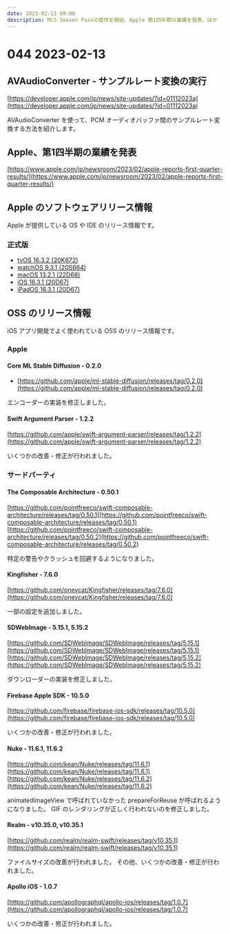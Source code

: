 ```yaml
---
date: 2023-02-13 09:00
description: MLS Season Passの提供を開始、Apple 第1四半期の業績を発表、ほか
---
```

# 044 2023-02-13

## AVAudioConverter - サンプルレート変換の実行

[https://developer.apple.com/jp/news/site-updates/?id=01112023a](https://developer.apple.com/jp/news/site-updates/?id=01112023a)

AVAudioConverter を使って、PCM オーディオバッファ間のサンプルレート変換する方法を紹介します。

## Apple、第1四半期の業績を発表

[https://www.apple.com/jp/newsroom/2023/02/apple-reports-first-quarter-results/](https://www.apple.com/jp/newsroom/2023/02/apple-reports-first-quarter-results/)

## Apple のソフトウェアリリース情報

Apple が提供している OS や IDE のリリース情報です。

### 正式版

- [tvOS 16.3.2 (20K672)](https://developer.apple.com/news/releases/?id=02132023a)
- [watchOS 9.3.1 (20S664)](https://developer.apple.com/news/releases/?id=02132023b)
- [macOS 13.2.1 (22D68)](https://developer.apple.com/news/releases/?id=02132023c)
- [iOS 16.3.1 (20D67)](https://developer.apple.com/news/releases/?id=02132023e)
- [iPadOS 16.3.1 (20D67)](https://developer.apple.com/news/releases/?id=02132023d)

## OSS のリリース情報

iOS アプリ開発でよく使われている OSS のリリース情報です。

### Apple

#### Core ML Stable Diffusion - 0.2.0

- [https://github.com/apple/ml-stable-diffusion/releases/tag/0.2.0](https://github.com/apple/ml-stable-diffusion/releases/tag/0.2.0)

エンコーダーの実装を修正しました。

#### Swift Argument Parser - 1.2.2

[https://github.com/apple/swift-argument-parser/releases/tag/1.2.2](https://github.com/apple/swift-argument-parser/releases/tag/1.2.2)

いくつかの改善・修正が行われました。

### サードパーティ

#### The Composable Architecture - 0.50.1

[https://github.com/pointfreeco/swift-composable-architecture/releases/tag/0.50.1](https://github.com/pointfreeco/swift-composable-architecture/releases/tag/0.50.1)
[https://github.com/pointfreeco/swift-composable-architecture/releases/tag/0.50.2](https://github.com/pointfreeco/swift-composable-architecture/releases/tag/0.50.2)

特定の警告やクラッシュを回避するようになりました。

#### Kingfisher - 7.6.0

[https://github.com/onevcat/Kingfisher/releases/tag/7.6.0](https://github.com/onevcat/Kingfisher/releases/tag/7.6.0)

一部の設定を追加しました。

#### SDWebImage - 5.15.1, 5.15.2

[https://github.com/SDWebImage/SDWebImage/releases/tag/5.15.1](https://github.com/SDWebImage/SDWebImage/releases/tag/5.15.1)
[https://github.com/SDWebImage/SDWebImage/releases/tag/5.15.2](https://github.com/SDWebImage/SDWebImage/releases/tag/5.15.2)

ダウンローダーの実装を修正しました。

#### Firebase Apple SDK - 10.5.0

[https://github.com/firebase/firebase-ios-sdk/releases/tag/10.5.0](https://github.com/firebase/firebase-ios-sdk/releases/tag/10.5.0)

いくつかの改善・修正が行われました。

#### Nuke - 11.6.1, 11.6.2

[https://github.com/kean/Nuke/releases/tag/11.6.1](https://github.com/kean/Nuke/releases/tag/11.6.1)
[https://github.com/kean/Nuke/releases/tag/11.6.2](https://github.com/kean/Nuke/releases/tag/11.6.2)

animatedImageView で呼ばれていなかった prepareForReuse が呼ばれるようになりました。
GIF のレンダリングが正しく行われないのを修正しました。

#### Realm - v10.35.0, v10.35.1 

[https://github.com/realm/realm-swift/releases/tag/v10.35.1](https://github.com/realm/realm-swift/releases/tag/v10.35.1)

ファイルサイズの改善が行われました。
その他、いくつかの改善・修正が行われました。

#### Apollo iOS - 1.0.7

[https://github.com/apollographql/apollo-ios/releases/tag/1.0.7](https://github.com/apollographql/apollo-ios/releases/tag/1.0.7)

いくつかの改善・修正が行われました。
